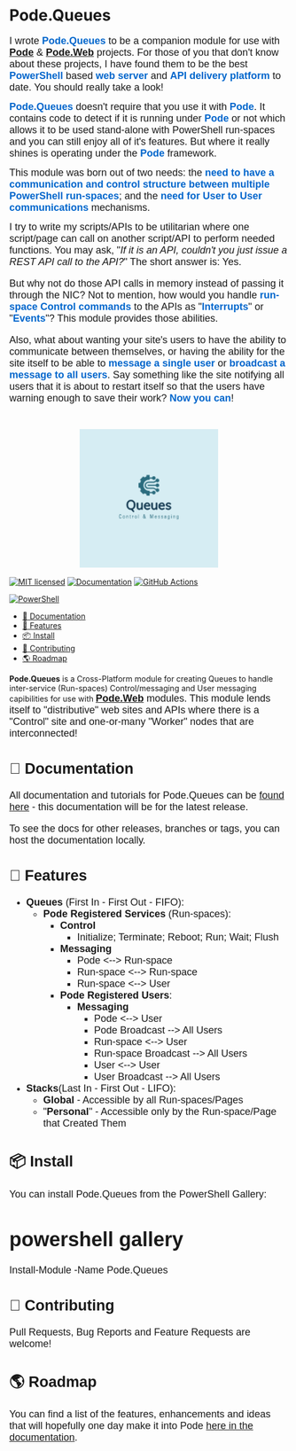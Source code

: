 # Pode.Queues

<P><FONT FACE="Calibri, sans-serif"><FONT SIZE=4>I wrote </FONT></FONT><STRONG><FONT COLOR="#0066cc"><FONT FACE="Calibri, sans-serif"><FONT SIZE=4><B>Pode.Queues</B></FONT></FONT></FONT></STRONG><FONT FACE="Calibri, sans-serif"><FONT SIZE=4>
to be a </FONT></FONT><FONT FACE="Calibri, sans-serif"><FONT SIZE=4><SPAN STYLE="font-style: normal">companion</SPAN></FONT></FONT><FONT FACE="Calibri, sans-serif"><FONT SIZE=4>
module for use with </FONT></FONT><STRONG><A HREF="https://github.com/Badgerati/Pode"><FONT FACE="Calibri, sans-serif"><FONT SIZE=4>Pode</FONT></FONT></A></STRONG><FONT FACE="Calibri, sans-serif"><FONT SIZE=4>
&amp; </FONT></FONT><STRONG><A HREF="https://github.com/Badgerati/Pode.Web"><FONT FACE="Calibri, sans-serif"><FONT SIZE=4>Pode.Web</FONT></FONT></A></STRONG><FONT FACE="Calibri, sans-serif"><FONT SIZE=4>
projects.  For those of you that don't know about these projects, I
have found them to be the best </FONT></FONT><FONT COLOR="#0066cc"><FONT FACE="Calibri, sans-serif"><FONT SIZE=4><B>PowerShell
</B></FONT></FONT></FONT><FONT FACE="Calibri, sans-serif"><FONT SIZE=4>based
</FONT></FONT><FONT COLOR="#0066cc"><FONT FACE="Calibri, sans-serif"><FONT SIZE=4><B>web
server</B></FONT></FONT></FONT><FONT FACE="Calibri, sans-serif"><FONT SIZE=4>
and </FONT></FONT><FONT COLOR="#0066cc"><FONT FACE="Calibri, sans-serif"><FONT SIZE=4><B>API
delivery platform</B></FONT></FONT></FONT><FONT FACE="Calibri, sans-serif"><FONT SIZE=4>
to date.  You should really take a look!</FONT></FONT></P>
<P><FONT FACE="Calibri, sans-serif"><FONT COLOR="#0066cc"><FONT SIZE=4><B>Pode.Queues</B></FONT></FONT><FONT SIZE=4><B>
</B></FONT><FONT SIZE=4>doesn't require that you use it with </FONT><FONT COLOR="#0066cc"><FONT SIZE=4><B>Pode</B></FONT></FONT><FONT SIZE=4>.
 It contains code to detect if it is running under </FONT><FONT COLOR="#0066cc"><FONT SIZE=4><B>Pode</B></FONT></FONT><FONT SIZE=4>
or not which allows it to be used stand-alone with PowerShell
run-spaces and you can still enjoy all of it's features.  But where
it really shines is operating under the </FONT><FONT COLOR="#0066cc"><FONT SIZE=4><B>Pode</B></FONT></FONT><FONT SIZE=4>
framework.</FONT></FONT></P>
<P><FONT FACE="Calibri, sans-serif"><FONT SIZE=4>This module was born
out of two needs: the <FONT COLOR="#0066cc"><B>need to have a
communication and control structure between multiple PowerShell
run-spaces</B></FONT>; and the <FONT COLOR="#0066cc"><B>need for User
to User communications</B></FONT> mechanisms.</FONT></FONT></P>
<P><FONT FACE="Calibri, sans-serif"><FONT SIZE=4>I try to write my
scripts/APIs to be utilitarian where one script/page can call on
another script/API to perform needed functions.  You may ask, &quot;<I>If
it is an API, couldn't you just issue a REST API call to the API?</I>&quot;
 The short answer is: Yes.</P>
<P>But why not do those API calls in memory
instead of passing it through the NIC?  Not to mention, how would you
handle <FONT COLOR="#0066cc"><B>run-space Control commands</B></FONT>
to the APIs as &quot;<FONT COLOR="#0066cc"><B>Interrupts</B></FONT>&quot;
or &quot;<FONT COLOR="#0066cc"><B>Events</B></FONT>&quot;?  This
module provides those abilities.</P>
<P>Also, what about wanting your
site's users to have the ability to communicate between themselves,
or having the ability for the site itself to be able to <FONT COLOR="#0066cc"><B>message
a single user</B></FONT> or <FONT COLOR="#0066cc"><B>broadcast a
message to all users</B></FONT>.  Say something like the site
notifying all users that it is about to restart itself so that the
users have warning enough to save their work?  <FONT COLOR="#0066cc"><B>Now
you can</B></FONT>!</FONT></FONT></P>
<P STYLE="margin-bottom: 0in"><BR>
</P>

<p align="center">
    <img src="https://github.com/jbaechtelMT/Pode.Queues/blob/main/queues.png?raw=true" width="250" />
</p>

[![MIT licensed](https://img.shields.io/badge/license-MIT-blue.svg)](https://raw.githubusercontent.com/Badgerati/Pode/master/LICENSE.txt)
[![Documentation](https://img.shields.io/github/v/release/badgerati/pode?label=docs&logo=readthedocs&logoColor=white)](https://badgerati.github.io/Pode)
[![GitHub Actions](https://img.shields.io/endpoint.svg?url=https%3A%2F%2Factions-badge.atrox.dev%2Fbadgerati%2Fpode%2Fbadge&style=flat&label=GitHub)](https://actions-badge.atrox.dev/badgerati/pode/goto)

[![PowerShell](https://img.shields.io/powershellgallery/dt/pode.svg?label=PowerShell&colorB=085298&logo=powershell&logoColor=white)](https://www.powershellgallery.com/packages/Pode.Queues)


> 
- [📘 Documentation](#-documentation)
- [🚀 Features](#-features)
- [📦 Install](#-install)
- [🙌 Contributing](#-contributing)
- [🌎 Roadmap](#-roadmap)

<B>Pode.Queues</B> is a Cross-Platform module for creating Queues to handle inter-service (Run-spaces) Control/messaging and User messaging capibilities for use with <STRONG><A HREF="https://github.com/Badgerati/Pode.Web"><FONT FACE="Calibri, sans-serif"><FONT SIZE=4>Pode.Web</FONT></FONT></A></STRONG><FONT FACE="Calibri, sans-serif"><FONT SIZE=4> modules.  This module lends itself to "distributive" web sites and APIs where there is a "Control" site and one-or-many "Worker" nodes that are interconnected!

## 📘 Documentation

All documentation and tutorials for Pode.Queues can be [found here]([https://jbaechtelMT.github.io/Pode.Queus](https://github.com/jbaechtelMT/Pode.Queues/blob/main/)) - this documentation will be for the latest release.

To see the docs for other releases, branches or tags, you can host the documentation locally.


## 🚀 Features

<P STYLE="margin-bottom: 0in"><FONT FACE="Calibri, sans-serif">
<UL>
	<LI><B>Queues</B> (First In - First Out - FIFO): 
	<UL>
		<LI><B>Pode Registered Services</B> (Run-spaces):
		<UL>
			<LI><B>Control</B>
			<UL>
				<LI>Initialize; Terminate; Reboot; Run; Wait; Flush
			</UL>
			<LI><B>Messaging</B>
			<UL>
				<LI>Pode &lt;--&gt; Run-space
				<LI>Run-space &lt;--&gt; Run-space
				<LI>Run-space 	&lt;--&gt; User
			</UL>
			<LI><B>Pode Registered Users</B>: 
			<UL>
				<LI><B>Messaging</B>
				<UL>
					<LI>Pode &lt;--&gt; User
					<LI>Pode Broadcast --&gt; All Users 
					<LI>Run-space &lt;--&gt; User
					<LI>Run-space Broadcast --&gt; All Users
					<LI>User &lt;--&gt; User
					<LI>User Broadcast --&gt; All Users
				</UL>
			</UL>
		</UL>
	</UL>
	<LI><B>Stacks</B>(Last In - First Out - LIFO):
	<UL>
		<LI><B>Global</B> - Accessible by all Run-spaces/Pages
		<LI>&quot;<B>Personal</B>&quot; - Accessible only by the Run-space/Page that Created Them
	</UL>
</UL>
</FONT></P>

## 📦 Install

You can install Pode.Queues from the PowerShell Gallery:

# powershell gallery
Install-Module -Name Pode.Queues

## 🙌 Contributing

Pull Requests, Bug Reports and Feature Requests are welcome!

## 🌎 Roadmap

You can find a list of the features, enhancements and ideas that will hopefully one day make it into Pode [here in the documentation]([https://badgerati.github.io/Pode](https://github.com/jbaechtelMT/Pode.Queues/blob/main/)/roadmap/).

